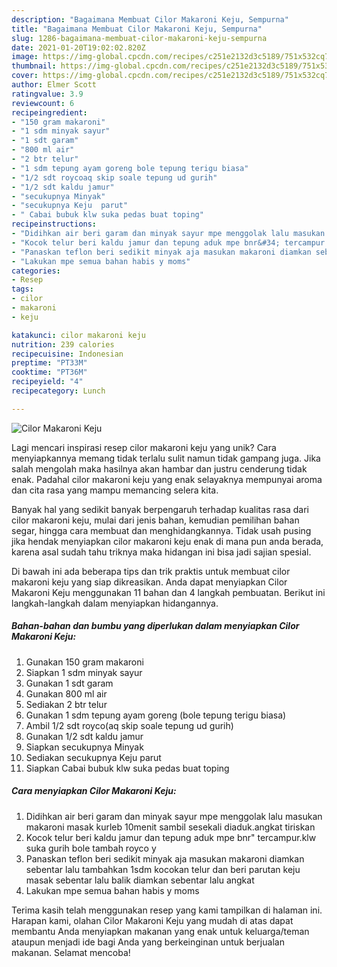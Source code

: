 ```yaml
---
description: "Bagaimana Membuat Cilor Makaroni Keju, Sempurna"
title: "Bagaimana Membuat Cilor Makaroni Keju, Sempurna"
slug: 1286-bagaimana-membuat-cilor-makaroni-keju-sempurna
date: 2021-01-20T19:02:02.820Z
image: https://img-global.cpcdn.com/recipes/c251e2132d3c5189/751x532cq70/cilor-makaroni-keju-foto-resep-utama.jpg
thumbnail: https://img-global.cpcdn.com/recipes/c251e2132d3c5189/751x532cq70/cilor-makaroni-keju-foto-resep-utama.jpg
cover: https://img-global.cpcdn.com/recipes/c251e2132d3c5189/751x532cq70/cilor-makaroni-keju-foto-resep-utama.jpg
author: Elmer Scott
ratingvalue: 3.9
reviewcount: 6
recipeingredient:
- "150 gram makaroni"
- "1 sdm minyak sayur"
- "1 sdt garam"
- "800 ml air"
- "2 btr telur"
- "1 sdm tepung ayam goreng bole tepung terigu biasa"
- "1/2 sdt roycoaq skip soale tepung ud gurih"
- "1/2 sdt kaldu jamur"
- "secukupnya Minyak"
- "secukupnya Keju  parut"
- " Cabai bubuk klw suka pedas buat toping"
recipeinstructions:
- "Didihkan air beri garam dan minyak sayur mpe menggolak lalu masukan makaroni masak kurleb 10menit sambil sesekali diaduk.angkat tiriskan"
- "Kocok telur beri kaldu jamur dan tepung aduk mpe bnr&#34; tercampur.klw suka gurih bole tambah royco y"
- "Panaskan teflon beri sedikit minyak aja masukan makaroni diamkan sebentar lalu tambahkan 1sdm kocokan telur dan beri parutan keju masak sebentar lalu balik diamkan sebentar lalu angkat"
- "Lakukan mpe semua bahan habis y moms"
categories:
- Resep
tags:
- cilor
- makaroni
- keju

katakunci: cilor makaroni keju 
nutrition: 239 calories
recipecuisine: Indonesian
preptime: "PT33M"
cooktime: "PT36M"
recipeyield: "4"
recipecategory: Lunch

---
```



![Cilor Makaroni Keju](https://img-global.cpcdn.com/recipes/c251e2132d3c5189/751x532cq70/cilor-makaroni-keju-foto-resep-utama.jpg)

Lagi mencari inspirasi resep cilor makaroni keju yang unik? Cara menyiapkannya memang tidak terlalu sulit namun tidak gampang juga. Jika salah mengolah maka hasilnya akan hambar dan justru cenderung tidak enak. Padahal cilor makaroni keju yang enak selayaknya mempunyai aroma dan cita rasa yang mampu memancing selera kita.

Banyak hal yang sedikit banyak berpengaruh terhadap kualitas rasa dari cilor makaroni keju, mulai dari jenis bahan, kemudian pemilihan bahan segar, hingga cara membuat dan menghidangkannya. Tidak usah pusing jika hendak menyiapkan cilor makaroni keju enak di mana pun anda berada, karena asal sudah tahu triknya maka hidangan ini bisa jadi sajian spesial.




Di bawah ini ada beberapa tips dan trik praktis untuk membuat cilor makaroni keju yang siap dikreasikan. Anda dapat menyiapkan Cilor Makaroni Keju menggunakan 11 bahan dan 4 langkah pembuatan. Berikut ini langkah-langkah dalam menyiapkan hidangannya.

<!--inarticleads1-->

##### Bahan-bahan dan bumbu yang diperlukan dalam menyiapkan Cilor Makaroni Keju:

1. Gunakan 150 gram makaroni
1. Siapkan 1 sdm minyak sayur
1. Gunakan 1 sdt garam
1. Gunakan 800 ml air
1. Sediakan 2 btr telur
1. Gunakan 1 sdm tepung ayam goreng (bole tepung terigu biasa)
1. Ambil 1/2 sdt royco(aq skip soale tepung ud gurih)
1. Gunakan 1/2 sdt kaldu jamur
1. Siapkan secukupnya Minyak
1. Sediakan secukupnya Keju  parut
1. Siapkan  Cabai bubuk klw suka pedas buat toping




<!--inarticleads2-->

##### Cara menyiapkan Cilor Makaroni Keju:

1. Didihkan air beri garam dan minyak sayur mpe menggolak lalu masukan makaroni masak kurleb 10menit sambil sesekali diaduk.angkat tiriskan
1. Kocok telur beri kaldu jamur dan tepung aduk mpe bnr&#34; tercampur.klw suka gurih bole tambah royco y
1. Panaskan teflon beri sedikit minyak aja masukan makaroni diamkan sebentar lalu tambahkan 1sdm kocokan telur dan beri parutan keju masak sebentar lalu balik diamkan sebentar lalu angkat
1. Lakukan mpe semua bahan habis y moms




Terima kasih telah menggunakan resep yang kami tampilkan di halaman ini. Harapan kami, olahan Cilor Makaroni Keju yang mudah di atas dapat membantu Anda menyiapkan makanan yang enak untuk keluarga/teman ataupun menjadi ide bagi Anda yang berkeinginan untuk berjualan makanan. Selamat mencoba!
